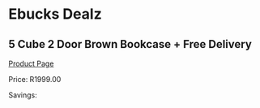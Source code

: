 
# Ebucks Dealz
## 5 Cube 2 Door Brown Bookcase + Free Delivery
[Product Page](https://www.ebucks.com/web/shop/productSelected.do?prodId=1144850382&catId=1130195724)

Price: R1999.00

Savings: 


	